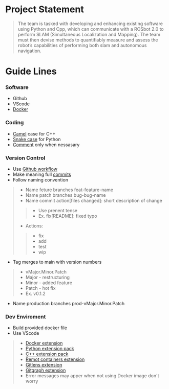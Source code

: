 # Project Statement
> The team is tasked with developing and enhancing existing software using Python and Cpp, which can communicate with a ROSbot 2.0 to perform SLAM (Simultaneous Localization and Mapping). The team must then devise methods to quantifiably measure and assess the robot’s capabilities of performing both slam and autonomous navigation.
# Guide Lines
### Software
- Github
- VScode
- [Docker](https://www.youtube.com/watch?v=5RQbdMn04Oc)
### Coding
- [Camel](https://www.youtube.com/watch?v=vWfR0QrV4cY) case for C++
- [Snake case](https://www.youtube.com/watch?v=vWfR0QrV4cY) for Python
- [Comment](https://www.youtube.com/watch?v=ZpFwlwt7PNo) only when nessasary
### Version Control
- Use [Github workflow](https://www.youtube.com/watch?v=gW6dFpTMk8s)
- Make meaning full [commits]()
- Follow naming convention
> - Name feture branches feat-feature-name
> - Name patch branches bug-bug-name
> - Name commit action[files changed]: short description of change
>> - Use prenent tense
>> - Ex. fix[README]: fixed typo
> - Actions:
>> - fix
>> - add
>> - test
>> - wip
- Tag merges to main with version numbers 
> - vMajor.Minor.Patch
> - Major - restructuring
> - Minor - added feature
> - Patch - hot fix
> - Ex. v0.1.2
- Name production branches prod-vMajor.Minor.Patch
### Dev Enviroment
- Build provided docker file
- Use VScode
> - [Docker extension](https://marketplace.visualstudio.com/items?itemName=ms-azuretools.vscode-docker)
> - [Python extension pack](https://marketplace.visualstudio.com/items?itemName=LeoJhonSong.python-extension-pack)
> - [C++ extension pack](https://marketplace.visualstudio.com/items?itemName=franneck94.vscode-c-cpp-dev-extension-pack)
> - [Remot containers extension](https://marketplace.visualstudio.com/items?itemName=ms-vscode-remote.remote-containers)
> - [Gitlens extension](https://marketplace.visualstudio.com/items?itemName=eamodio.gitlens)
> - [Gitgraph extension](https://marketplace.visualstudio.com/items?itemName=mhutchie.git-graph)
> - Error messages may apper when not using Docker image don't worry
